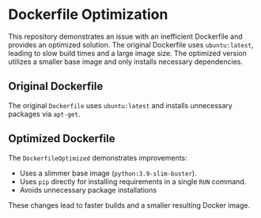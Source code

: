 # Dockerfile Optimization

This repository demonstrates an issue with an inefficient Dockerfile and provides an optimized solution.  The original Dockerfile uses `ubuntu:latest`, leading to slow build times and a large image size. The optimized version utilizes a smaller base image and only installs necessary dependencies. 

## Original Dockerfile

The original `Dockerfile` uses `ubuntu:latest` and installs unnecessary packages via `apt-get`.

## Optimized Dockerfile

The `DockerfileOptimized` demonstrates improvements:

* Uses a slimmer base image (`python:3.9-slim-buster`).
* Uses `pip` directly for installing requirements in a single `RUN` command.
* Avoids unnecessary package installations

These changes lead to faster builds and a smaller resulting Docker image.